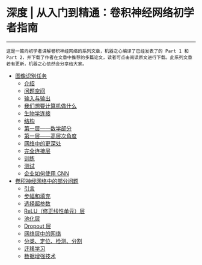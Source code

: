 # 深度 | 从入门到精通：卷积神经网络初学者指南

---

```
这是一篇向初学者讲解卷积神经网络的系列文章，机器之心编译了已经发表了的 Part 1 和 Part 2，并下载了作者在文章中推荐的多篇论文，读者可点击阅读原文进行下载。此系列文章若有更新，机器之心依然会分享给大家。
```

* [图像识别任务](part1/README.md)
    * [介绍](part1/1.1.md)
    * [问题空间](part1/1.2.md)
    * [输入与输出](part1/1.3.md)
    * [我们想要计算机做什么](part1/1.4.md)
    * [生物学连接](part1/1.5.md)
    * [结构](part1/1.6.md)
    * [第一层——数学部分](part1/1.7.md)
    * [第一层——高层次角度](part1/1.8.md)
    * [网络中的更深处](part1/1.9.md)
    * [完全连接层](part1/1.10.md)
    * [训练](part1/1.11.md)
    * [测试](part1/1.12.md)
    * [企业如何使用 CNN](part1/1.13.md)
* [卷积神经网络中的部分问题](part2/README.md)
    * [引言](part2/2.1.md)
    * [步幅和填充](part2/2.2.md)
    * [选择超参数](part2/2.3.md)
    * [ReLU（修正线性单元）层](part2/2.4.md)
    * [池化层](part2/2.5.md)
    * [Dropout 层](part2/2.6.md)
    * [网络层中的网络](part2/2.7.md)
    * [分类、定位、检测、分割](part2/2.8.md)
    * [迁移学习](part2/2.9.md)
    * [数据增强技术](part2/2.10.md)

